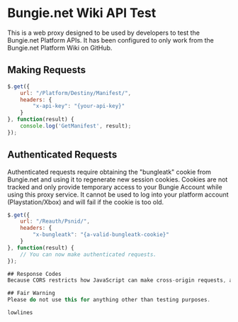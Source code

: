 # Bungie.net Wiki API Test
This is a web proxy designed to be used by developers to test the Bungie.net Platform APIs. It has been configured to only work from the Bungie.net Platform Wiki on GitHub.

## Making Requests

```javascript
$.get({
	url: "/Platform/Destiny/Manifest/",
	headers: {
		"x-api-key": "{your-api-key}"
	}
}, function(result) {
	console.log('GetManifest', result);
});
```

## Authenticated Requests
Authenticated requests require obtaining the "bungleatk" cookie from Bungie.net and using it to regenerate new session cookies.
Cookies are not tracked and only provide temporary access to your Bungie Account while using this proxy service. It cannot be used to log into your platform account (Playstation/Xbox) and will fail if the cookie is too old.

```javascript
$.get({
	url: "/Reauth/Psnid/",
	headers: {
		"x-bungleatk": "{a-valid-bungleatk-cookie}"
	}
}, function(result) {
	// You can now make authenticated requests.
});

## Response Codes
Because CORS restricts how JavaScript can make cross-origin requests, all responses will return HTTP 200 and their actual response codes will get output to the "x-status" header.

## Fair Warning
Please do not use this for anything other than testing purposes.

lowlines